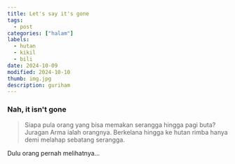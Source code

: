 ```yaml
---
title: Let's say it's gone
tags:
  - post
categories: ["halam"]
labels:
  - hutan
  - kikil
  - bili
date: 2024-10-09
modified: 2024-10-10
thumb: img.jpg
description: guriham
---
```

### Nah, it isn't gone
> Siapa pula orang yang bisa memakan serangga hingga pagi buta? Juragan Arma ialah orangnya. Berkelana hingga ke hutan rimba hanya demi melahap sebatang serangga.

Dulu orang pernah melihatnya...


